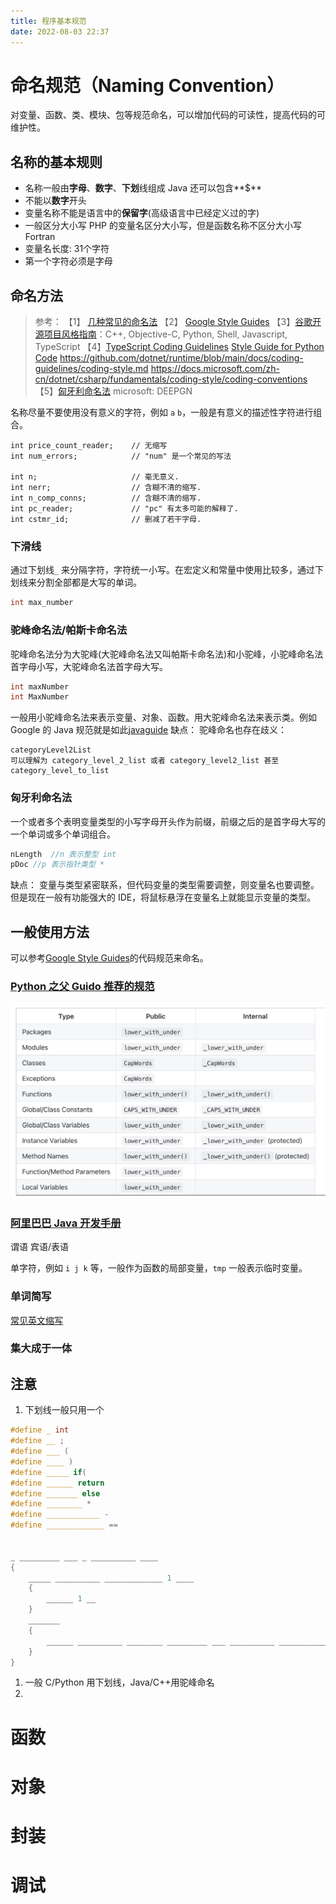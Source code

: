 ```yaml
---
title: 程序基本规范
date: 2022-08-03 22:37
---
```


# 命名规范（Naming Convention）
对变量、函数、类、模块、包等规范命名，可以增加代码的可读性，提高代码的可维护性。

## 名称的基本规则
- 名称一般由**字母**、**数字**、**下划**线组成
    Java 还可以包含**$**
- 不能以**数字**开头
- 变量名称不能是语言中的**保留字**(高级语言中已经定义过的字)
- 一般区分大小写
    PHP 的变量名区分大小写，但是函数名称不区分大小写
Fortran
- 变量名长度: 31个字符
- 第一个字符必须是字母
## 命名方法
> 参考：
> 【1】 [几种常见的命名法](https://blog.csdn.net/Ijerome/article/details/112060914 )
> 【2】 [Google Style Guides](https://google.github.io/styleguide/)
> 【3】[谷歌开源项目风格指南](https://zh-google-styleguide.readthedocs.io/en/latest/contents/)：C++, Objective-C, Python, Shell, Javascript, TypeScript
> 【4】[TypeScript Coding Guidelines](https://github.com/Microsoft/TypeScript/wiki/Coding-guidelines)
> [Style Guide for Python Code](https://peps.python.org/pep-0008/#naming-conventions)
> https://github.com/dotnet/runtime/blob/main/docs/coding-guidelines/coding-style.md
> https://docs.microsoft.com/zh-cn/dotnet/csharp/fundamentals/coding-style/coding-conventions
> 【5】[匈牙利命名法](https://blog.csdn.net/haiross/article/details/45147993)
> microsoft: DEEPGN 


名称尽量不要使用没有意义的字符，例如 `a`  `b`，一般是有意义的描述性字符进行组合。
```
int price_count_reader;    // 无缩写
int num_errors;            // "num" 是一个常见的写法

int n;                     // 毫无意义.
int nerr;                  // 含糊不清的缩写.
int n_comp_conns;          // 含糊不清的缩写.
int pc_reader;             // "pc" 有太多可能的解释了.
int cstmr_id;              // 删减了若干字母.
```
### 下滑线
通过下划线`_` 来分隔字符，字符统一小写。在宏定义和常量中使用比较多，通过下划线来分割全部都是大写的单词。
```c
int max_number
```
### 驼峰命名法/帕斯卡命名法
驼峰命名法分为大驼峰(大驼峰命名法又叫帕斯卡命名法)和小驼峰，小驼峰命名法首字母小写，大驼峰命名法首字母大写。
```c
int maxNumber
int MaxNumber
```
一般用小驼峰命名法来表示变量、对象、函数。用大驼峰命名法来表示类。例如 Google 的 Java 规范就是如此[javaguide](https://google.github.io/styleguide/javaguide.html#s5.1-identifier-names)
缺点：
驼峰命名也存在歧义：
```
categoryLevel2List 
可以理解为 category_level_2_list 或者 category_level2_list 甚至 category_level_to_list 
```

### 匈牙利命名法
一个或者多个表明变量类型的小写字母开头作为前缀，前缀之后的是首字母大写的一个单词或多个单词组合。
```c
nLength  //n 表示整型 int
pDoc //p 表示指针类型 *
```
缺点： 变量与类型紧密联系，但代码变量的类型需要调整，则变量名也要调整。但是现在一般有功能强大的 IDE，将鼠标悬浮在变量名上就能显示变量的类型。

## 一般使用方法
可以参考[Google Style Guides](https://google.github.io/styleguide/)的代码规范来命名。

### [Python 之父 Guido 推荐的规范](https://google.github.io/styleguide/pyguide.html#3164-guidelines-derived-from-guidos-recommendations)
![](/_image/2022-08-11/1ca5b2346dfcf7076cc9f71c7339b6bd.jpg?c=1)




### [阿里巴巴 Java 开发手册](https://developer.aliyun.com/ebook/read/386/92065?spm=a2c6h.26392470.ebook-read.9.5ce052e0TQPg1g)


谓语  宾语/表语

单字符，例如 `i j k` 等，一般作为函数的局部变量，`tmp` 一般表示临时变量。
### 单词简写
[常见英文缩写](https://cloud.tencent.com/developer/article/1456096)
### 集大成于一体

## 注意
1. 下划线一般只用一个
```c
#define _ int
#define __ ;
#define ___ (
#define ____ )
#define _____ if(
#define ______ return
#define _______ else
#define ________ *
#define ____________ -
#define _____________ ==


_ _________ ___ _ __________ ____
{
	_____ __________ _____________ 1 ____
	{
		______ 1 __
	}
	_______
	{
		______ __________ ________ _________ ___ __________ ____________ 1 ____ __
	}
}
```
1. 一般 C/Python 用下划线，Java/C++用驼峰命名
2. 



# 函数

# 对象

# 封装

# 调试


